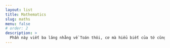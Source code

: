 ```yaml
---
layout: list
title: Mathematics
slug: maths
menu: false
# order: 2
description: >
  Phần này viết ba lăng nhằng về Toán thôi, cơ mà hiểu biết của tớ cũng hạn chế và cũng nhiều cái là tớ tự hiểu nên nếu có sai sót thì các cậu góp ý nhé
---
```

